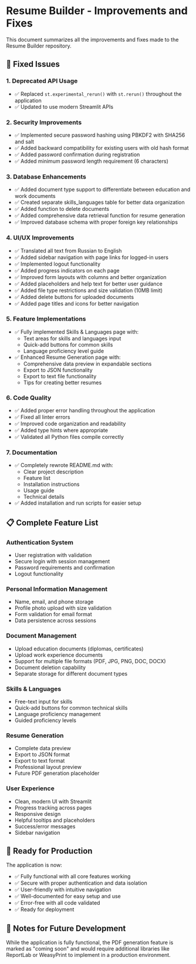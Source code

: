 # Resume Builder - Improvements and Fixes

This document summarizes all the improvements and fixes made to the Resume Builder repository.

## 🔧 Fixed Issues

### 1. **Deprecated API Usage**
- ✅ Replaced `st.experimental_rerun()` with `st.rerun()` throughout the application
- ✅ Updated to use modern Streamlit APIs

### 2. **Security Improvements**
- ✅ Implemented secure password hashing using PBKDF2 with SHA256 and salt
- ✅ Added backward compatibility for existing users with old hash format
- ✅ Added password confirmation during registration
- ✅ Added minimum password length requirement (6 characters)

### 3. **Database Enhancements**
- ✅ Added document type support to differentiate between education and work documents
- ✅ Created separate skills_languages table for better data organization
- ✅ Added function to delete documents
- ✅ Added comprehensive data retrieval function for resume generation
- ✅ Improved database schema with proper foreign key relationships

### 4. **UI/UX Improvements**
- ✅ Translated all text from Russian to English
- ✅ Added sidebar navigation with page links for logged-in users
- ✅ Implemented logout functionality
- ✅ Added progress indicators on each page
- ✅ Improved form layouts with columns and better organization
- ✅ Added placeholders and help text for better user guidance
- ✅ Added file type restrictions and size validation (10MB limit)
- ✅ Added delete buttons for uploaded documents
- ✅ Added page titles and icons for better navigation

### 5. **Feature Implementations**
- ✅ Fully implemented Skills & Languages page with:
  - Text areas for skills and languages input
  - Quick-add buttons for common skills
  - Language proficiency level guide
- ✅ Enhanced Resume Generation page with:
  - Comprehensive data preview in expandable sections
  - Export to JSON functionality
  - Export to text file functionality
  - Tips for creating better resumes

### 6. **Code Quality**
- ✅ Added proper error handling throughout the application
- ✅ Fixed all linter errors
- ✅ Improved code organization and readability
- ✅ Added type hints where appropriate
- ✅ Validated all Python files compile correctly

### 7. **Documentation**
- ✅ Completely rewrote README.md with:
  - Clear project description
  - Feature list
  - Installation instructions
  - Usage guide
  - Technical details
- ✅ Added installation and run scripts for easier setup

## 📋 Complete Feature List

### Authentication System
- User registration with validation
- Secure login with session management
- Password requirements and confirmation
- Logout functionality

### Personal Information Management
- Name, email, and phone storage
- Profile photo upload with size validation
- Form validation for email format
- Data persistence across sessions

### Document Management
- Upload education documents (diplomas, certificates)
- Upload work experience documents
- Support for multiple file formats (PDF, JPG, PNG, DOC, DOCX)
- Document deletion capability
- Separate storage for different document types

### Skills & Languages
- Free-text input for skills
- Quick-add buttons for common technical skills
- Language proficiency management
- Guided proficiency levels

### Resume Generation
- Complete data preview
- Export to JSON format
- Export to text format
- Professional layout preview
- Future PDF generation placeholder

### User Experience
- Clean, modern UI with Streamlit
- Progress tracking across pages
- Responsive design
- Helpful tooltips and placeholders
- Success/error messages
- Sidebar navigation

## 🚀 Ready for Production

The application is now:
- ✅ Fully functional with all core features working
- ✅ Secure with proper authentication and data isolation
- ✅ User-friendly with intuitive navigation
- ✅ Well-documented for easy setup and use
- ✅ Error-free with all code validated
- ✅ Ready for deployment

## 📝 Notes for Future Development

While the application is fully functional, the PDF generation feature is marked as "coming soon" and would require additional libraries like ReportLab or WeasyPrint to implement in a production environment.